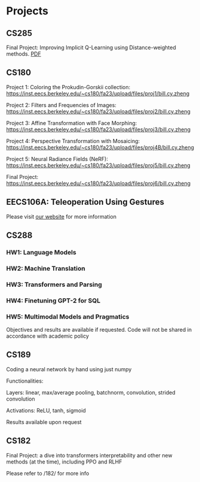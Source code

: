 # Projects

## CS285

Final Project: Improving Implicit Q-Learning using Distance-weighted methods. [PDF](https://github.com/BILLLLLLL/Project-collection/blob/main/285_final_project.pdf)

## CS180

Project 1: Coloring the Prokudin-Gorskii collection: https://inst.eecs.berkeley.edu/~cs180/fa23/upload/files/proj1/bill.cy.zheng

Project 2: Filters and Frequencies of Images: https://inst.eecs.berkeley.edu/~cs180/fa23/upload/files/proj2/bill.cy.zheng

Project 3: Affine Transformation with Face Morphing: https://inst.eecs.berkeley.edu/~cs180/fa23/upload/files/proj3/bill.cy.zheng

Project 4: Perspective Transformation with Mosaicing: https://inst.eecs.berkeley.edu/~cs180/fa23/upload/files/proj4B/bill.cy.zheng

Project 5: Neural Radiance Fields (NeRF): https://inst.eecs.berkeley.edu/~cs180/fa23/upload/files/proj5/bill.cy.zheng

Final Project: https://inst.eecs.berkeley.edu/~cs180/fa23/upload/files/proj6/bill.cy.zheng

## EECS106A: Teleoperation Using Gestures

Please visit [our website](https://sites.google.com/berkeley.edu/eecs106a-final-project) for more information

## CS288

### HW1: Language Models

### HW2: Machine Translation

### HW3: Transformers and Parsing

### HW4: Finetuning GPT-2 for SQL

### HW5: Multimodal Models and Pragmatics

Objectives and results are available if requested. Code will not be shared in accordance with academic policy

## CS189

Coding a neural network by hand using just numpy

Functionalities:

Layers: linear, max/average pooling, batchnorm, convolution, strided convolution

Activations: ReLU, tanh, sigmoid

Results available upon request

## CS182

Final Project: a dive into transformers interpretability and other new methods (at the time), including PPO and RLHF

Please refer to /182/ for more info
